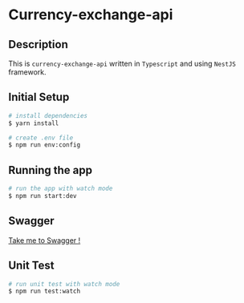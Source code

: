 # Currency-exchange-api

## Description

This is `currency-exchange-api` written in `Typescript` and using `NestJS` framework.

## Initial Setup

```bash
# install dependencies
$ yarn install

# create .env file
$ npm run env:config
```

## Running the app

```bash
# run the app with watch mode
$ npm run start:dev
```

## Swagger

[Take me to Swagger !](http://localhost:3000/api)

## Unit Test

```bash
# run unit test with watch mode
$ npm run test:watch
```
